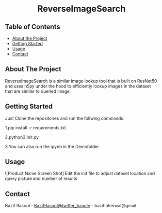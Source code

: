 

<!-- PROJECT LOGO -->
<br />


  <h1 align="center">ReverseImageSearch</h1>

 



<!-- TABLE OF CONTENTS -->
## Table of Contents

* [About the Project](#about-the-project)
* [Getting Started](#getting-started)
* [Usage](#usage)
* [Contact](#contact)



<!-- ABOUT THE PROJECT -->
## About The Project



ReverseImageSearch
is a similar image lookup tool that is built on ResNet50 and uses h5py under the hood to efficiently lookup images in the dataset that are similar to queried image.



<!-- GETTING STARTED -->
## Getting Started

Just Clone the repositories and run the follwing commands. 

1.pip install -r requirements.txt

2.python3 init.py

3.You can also run the ipynb in the Demofolder


<!-- USAGE EXAMPLES -->
## Usage
![Product Name Screen Shot]
Edit the init file to adjust dataset location and query picture and number of results


<!-- CONTACT -->
## Contact

Bazif Rasool - [BazifRasool@twitter_handle](https://twitter.com/twitter_handle) - baziflaherwal@gmail

